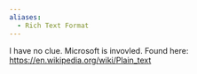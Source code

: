 ```yaml
---
aliases:
  - Rich Text Format
---
```

I have no clue. Microsoft is invovled. Found here:
https://en.wikipedia.org/wiki/Plain_text